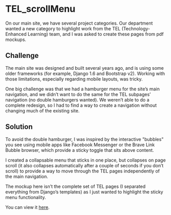 # TEL_scrollMenu
On our main site, we have several project categories. Our department wanted a new category to highlight work from the TEL (Technology-Enhanced Learning) team, and I was asked to create these pages from pdf mockups.

## Challenge
The main site was designed and built several years ago, and is using some older frameworks (for example, Django 1.6 and Bootstrap v2). Working with those limitations, especially regarding mobile layouts, was tricky.

One big challenge was that we had a hamburger menu for the site’s main navigation, and we didn’t want to do the same for the TEL subpages’ navigation (no double hamburgers wanted). We weren’t able to do a complete redesign, so I had to find a way to create a navigation without changing much of the existing site.

## Solution
To avoid the double hamburger, I was inspired by the interactive "bubbles" you see using mobile apps like Facebook Messenger or the Brave Link Bubble browser, which provide a sticky toggle that sits above content.

I created a collapsable menu that sticks in one place, but collapses on page scroll (it also collapses automatically after a couple of seconds if you don’t scroll) to provide a way to move through the TEL pages independently of the main navigation.

The mockup here isn’t the complete set of TEL pages (I separated everything from Django’s templates) as I just wanted to highlight the sticky menu functionality.

You can view it [here](https://whyohengee.github.io/TEL_scrollMenu/).